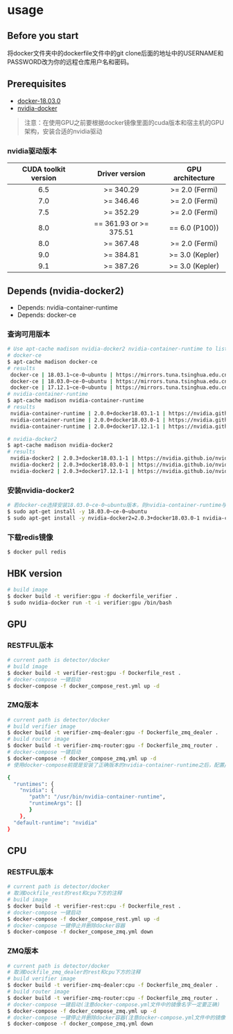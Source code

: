 # usage

## Before you start

将docker文件夹中的dockerfile文件中的git clone后面的地址中的USERNAME和PASSWORD改为你的远程仓库用户名和密码。

## Prerequisites

- [docker-18.03.0](https://docs.docker.com/install/linux/docker-ce/ubuntu/#install-docker-ce)
- [nvidia-docker](https://github.com/nvidia/nvidia-docker/wiki/Installation-(version-2.0))

> 注意：在使用GPU之前要根据docker镜像里面的cuda版本和宿主机的GPU架构，安装合适的nvidia驱动

### nvidia驱动版本

| CUDA toolkit version | Driver version  | GPU architecture |
| :----: | :------: | :------: |
| 6.5 | >= 340.29 | >= 2.0 (Fermi) |
| 7.0 | >= 346.46 | >= 2.0 (Fermi) |
| 7.5 | >= 352.29 | >= 2.0 (Fermi) |
| 8.0 | == 361.93 or >= 375.51 | == 6.0 (P100)) |
| 8.0 | >= 367.48 | >= 2.0 (Fermi) |
| 9.0 | >= 384.81 | >= 3.0 (Kepler) |
| 9.1 | >= 387.26 | >= 3.0 (Kepler) |


## Depends (nvidia-docker2)
- Depends: nvidia-container-runtime  
- Depends: docker-ce  

### 查询可用版本

```bash
# Use apt-cache madison nvidia-docker2 nvidia-container-runtime to list the available versions
# docker-ce
$ apt-cache madison docker-ce 
# results
 docker-ce | 18.03.1~ce-0~ubuntu | https://mirrors.tuna.tsinghua.edu.cn/docker-ce/linux/ubuntu xenial/stable amd64 Packages
 docker-ce | 18.03.0~ce-0~ubuntu | https://mirrors.tuna.tsinghua.edu.cn/docker-ce/linux/ubuntu xenial/stable amd64 Packages
 docker-ce | 17.12.1~ce-0~ubuntu | https://mirrors.tuna.tsinghua.edu.cn/docker-ce/linux/ubuntu xenial/stable amd64 Packages
# nvidia-container-runtime
$ apt-cache madison nvidia-container-runtime
# results
 nvidia-container-runtime | 2.0.0+docker18.03.1-1 | https://nvidia.github.io/nvidia-container-runtime/ubuntu16.04/amd64  Packages
 nvidia-container-runtime | 2.0.0+docker18.03.0-1 | https://nvidia.github.io/nvidia-container-runtime/ubuntu16.04/amd64  Packages
 nvidia-container-runtime | 2.0.0+docker17.12.1-1 | https://nvidia.github.io/nvidia-container-runtime/ubuntu16.04/amd64  Packages

# nvidia-docker2
$ apt-cache madison nvidia-docker2
# results
 nvidia-docker2 | 2.0.3+docker18.03.1-1 | https://nvidia.github.io/nvidia-docker/ubuntu16.04/amd64  Packages
 nvidia-docker2 | 2.0.3+docker18.03.0-1 | https://nvidia.github.io/nvidia-docker/ubuntu16.04/amd64  Packages
 nvidia-docker2 | 2.0.3+docker17.12.1-1 | https://nvidia.github.io/nvidia-docker/ubuntu16.04/amd64  Packages
```
### 安装nvidia-docker2
```bash
# 若docker-ce选择安装18.03.0~ce-0~ubuntu版本，则nvidia-container-runtime与nvidia-docker2都需要安装对应的版本，如下：
$ sudo apt-get install -y 18.03.0~ce-0~ubuntu
$ sudo apt-get install -y nvidia-docker2=2.0.3+docker18.03.0-1 nvidia-container-runtime=2.0.0+docker18.03.0-1
```
### 下载redis镜像
```bash
$ docker pull redis
```
## HBK version
```bash
# build image
$ docker build -t verifier:gpu -f dockerfile_verifier .
$ sudo nvidia-docker run -t -i verifier:gpu /bin/bash
```


## GPU

### RESTFUL版本
```bash
# current path is detector/docker
# build image
$ docker build -t verifier-rest:gpu -f Dockerfile_rest .
# docker-compose 一键启动
$ docker-compose -f docker_compose_rest.yml up -d
```
### ZMQ版本
```bash
# current path is detector/docker
# build verifier image
$ docker build -t verifier-zmq-dealer:gpu -f Dockerfile_zmq_dealer .
# build router image
$ docker build -t verifier-zmq-router:gpu -f Dockerfile_zmq_router .
# docker-compose 一键启动
$ docker-compose -f docker_compose_zmq.yml up -d
# 使用docker-compose前提是安装了正确版本的nvidia-container-runtime之后，配置/etc/docker/daemon.json默认的runtime为nvidia，示例如下：

{
  "runtimes": {
    "nvidia": {        
       "path": "/usr/bin/nvidia-container-runtime",
       "runtimeArgs": []
       }
    },
  "default-runtime": "nvidia"
}
```

## CPU

### RESTFUL版本

```bash
# current path is detector/docker
# 取消Dockfile_rest的rest和cpu下方的注释
# build image
$ docker build -t verifier-rest:cpu -f Dockerfile_rest .
# docker-compose 一键启动
$ docker-compose -f docker_compose_rest.yml up -d
# docker-compose 一键停止并删除docker容器
$ docker-compose -f docker_compose_zmq.yml down
```
### ZMQ版本

```bash
# current path is detector/docker
# 取消Dockfile_zmq_dealer的rest和cpu下方的注释
# build verifier image
$ docker build -t verifier-zmq-dealer:cpu -f Dockerfile_zmq_dealer .
# build router image
$ docker build -t verifier-zmq-router:cpu -f Dockerfile_zmq_router .
# docker-compose 一键启动(注意docker-compose.yml文件中的镜像名字一定要正确)
$ docker-compose -f docker_compose_zmq.yml up -d
# docker-compose 一键停止并删除docker容器(注意docker-compose.yml文件中的镜像名字一定要正确)
$ docker-compose -f docker_compose_zmq.yml down
```
